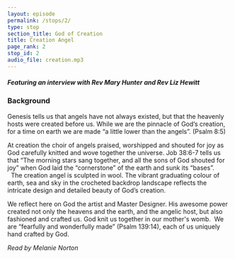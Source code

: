 ```yaml
---
layout: episode
permalink: /stops/2/
type: stop
section_title: God of Creation
title: Creation Angel
page_rank: 2
stop_id: 2
audio_file: creation.mp3
---
```


#### *Featuring an interview with Rev Mary Hunter and Rev Liz Hewitt*

### Background

Genesis tells us that angels have not always existed, but that the heavenly hosts were created before us.  While we are the pinnacle of God’s creation, for a time on earth we are made “a little lower than the angels”. (Psalm 8:5)

At creation the choir of angels praised, worshipped and shouted for joy as God carefully knitted and wove together the universe. Job 38:6-7 tells us that “The morning stars sang together, and all the sons of God shouted for joy” when God laid the “cornerstone” of the earth and sunk its “bases”.  
 
The creation angel is sculpted in wool.  The vibrant graduating colour of earth, sea and sky in the crocheted backdrop landscape reflects the intricate design and detailed beauty of God’s creation.

We reflect here on God the artist and Master Designer.  His awesome power created not only the heavens and the earth, and the angelic host, but also fashioned and crafted us.  God knit us together in our mother's womb.  We are “fearfully and wonderfully made” (Psalm 139:14), each of us uniquely hand crafted by God.

_Read by Melanie Norton_